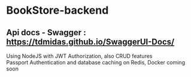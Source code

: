 # BookStore-backend

## Api docs - Swagger : https://tdmidas.github.io/SwaggerUI-Docs/

Using NodeJS with JWT Authorization, also CRUD features  
Passport Authentication and database caching on Redis, Docker coming soon
